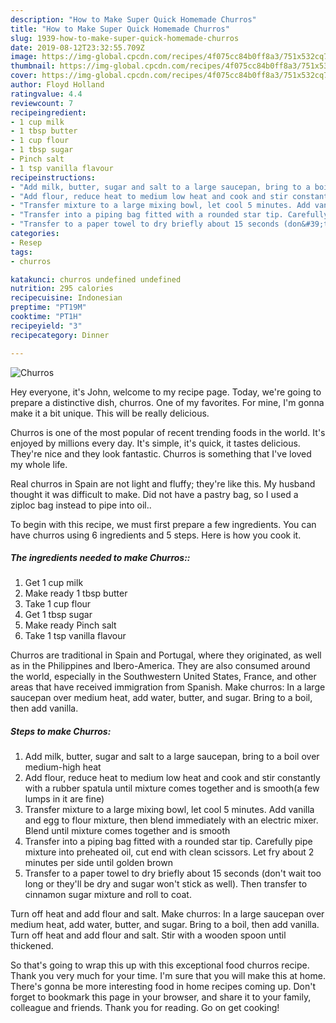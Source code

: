 ```yaml
---
description: "How to Make Super Quick Homemade Churros"
title: "How to Make Super Quick Homemade Churros"
slug: 1939-how-to-make-super-quick-homemade-churros
date: 2019-08-12T23:32:55.709Z
image: https://img-global.cpcdn.com/recipes/4f075cc84b0ff8a3/751x532cq70/churros-recipe-main-photo.jpg
thumbnail: https://img-global.cpcdn.com/recipes/4f075cc84b0ff8a3/751x532cq70/churros-recipe-main-photo.jpg
cover: https://img-global.cpcdn.com/recipes/4f075cc84b0ff8a3/751x532cq70/churros-recipe-main-photo.jpg
author: Floyd Holland
ratingvalue: 4.4
reviewcount: 7
recipeingredient:
- 1 cup milk
- 1 tbsp butter
- 1 cup flour
- 1 tbsp sugar
- Pinch salt
- 1 tsp vanilla flavour
recipeinstructions:
- "Add milk, butter, sugar and salt to a large saucepan, bring to a boil over medium-high heat"
- "Add flour, reduce heat to medium low heat and cook and stir constantly with a rubber spatula until mixture comes together and is smooth(a few lumps in it are fine)"
- "Transfer mixture to a large mixing bowl, let cool 5 minutes. Add vanilla and egg to flour mixture, then blend immediately with an electric mixer. Blend until mixture comes together and is smooth"
- "Transfer into a piping bag fitted with a rounded star tip. Carefully pipe mixture into preheated oil, cut end with clean scissors. Let fry about 2 minutes per side until golden brown"
- "Transfer to a paper towel to dry briefly about 15 seconds (don&#39;t wait too long or they&#39;ll be dry and sugar won&#39;t stick as well). Then transfer to cinnamon sugar mixture and roll to coat."
categories:
- Resep
tags:
- churros

katakunci: churros undefined undefined
nutrition: 295 calories
recipecuisine: Indonesian
preptime: "PT19M"
cooktime: "PT1H"
recipeyield: "3"
recipecategory: Dinner

---
```



![Churros](https://img-global.cpcdn.com/recipes/4f075cc84b0ff8a3/751x532cq70/churros-recipe-main-photo.jpg)

Hey everyone, it's John, welcome to my recipe page. Today, we're going to prepare a distinctive dish, churros. One of my favorites. For mine, I'm gonna make it a bit unique. This will be really delicious.

Churros is one of the most popular of recent trending foods in the world. It's enjoyed by millions every day. It's simple, it's quick, it tastes delicious. They're nice and they look fantastic. Churros is something that I've loved my whole life.

Real churros in Spain are not light and fluffy; they&#39;re like this. My husband thought it was difficult to make. Did not have a pastry bag, so I used a ziploc bag instead to pipe into oil..


To begin with this recipe, we must first prepare a few ingredients. You can have churros using 6 ingredients and 5 steps. Here is how you cook it.

##### The ingredients needed to make Churros::

1. Get 1 cup milk
1. Make ready 1 tbsp butter
1. Take 1 cup flour
1. Get 1 tbsp sugar
1. Make ready Pinch salt
1. Take 1 tsp vanilla flavour


Churros are traditional in Spain and Portugal, where they originated, as well as in the Philippines and Ibero-America. They are also consumed around the world, especially in the Southwestern United States, France, and other areas that have received immigration from Spanish. Make churros: In a large saucepan over medium heat, add water, butter, and sugar. Bring to a boil, then add vanilla. 

##### Steps to make Churros:

1. Add milk, butter, sugar and salt to a large saucepan, bring to a boil over medium-high heat
1. Add flour, reduce heat to medium low heat and cook and stir constantly with a rubber spatula until mixture comes together and is smooth(a few lumps in it are fine)
1. Transfer mixture to a large mixing bowl, let cool 5 minutes. Add vanilla and egg to flour mixture, then blend immediately with an electric mixer. Blend until mixture comes together and is smooth
1. Transfer into a piping bag fitted with a rounded star tip. Carefully pipe mixture into preheated oil, cut end with clean scissors. Let fry about 2 minutes per side until golden brown
1. Transfer to a paper towel to dry briefly about 15 seconds (don&#39;t wait too long or they&#39;ll be dry and sugar won&#39;t stick as well). Then transfer to cinnamon sugar mixture and roll to coat.


Turn off heat and add flour and salt. Make churros: In a large saucepan over medium heat, add water, butter, and sugar. Bring to a boil, then add vanilla. Turn off heat and add flour and salt. Stir with a wooden spoon until thickened. 

So that's going to wrap this up with this exceptional food churros recipe. Thank you very much for your time. I'm sure that you will make this at home. There's gonna be more interesting food in home recipes coming up. Don't forget to bookmark this page in your browser, and share it to your family, colleague and friends. Thank you for reading. Go on get cooking!
